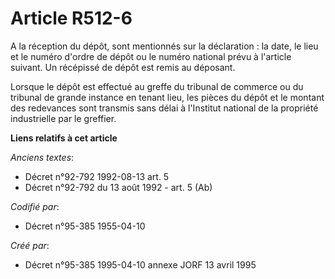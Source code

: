# Article R512-6

A la réception du dépôt, sont mentionnés sur la déclaration : la date, le lieu et le numéro d'ordre de dépôt ou le numéro
national prévu à l'article suivant. Un récépissé de dépôt est remis au déposant.

Lorsque le dépôt est effectué au greffe du tribunal de commerce ou du tribunal de grande instance en tenant lieu, les pièces
du dépôt et le montant des redevances sont transmis sans délai à l'Institut national de la propriété industrielle par le
greffier.

**Liens relatifs à cet article**

_Anciens textes_:

  - Décret n°92-792 1992-08-13 art. 5
  - Décret n°92-792 du 13 août 1992 - art. 5 (Ab)

_Codifié par_:

  - Décret n°95-385 1955-04-10

_Créé par_:

  - Décret n°95-385 1995-04-10 annexe JORF 13 avril 1995
